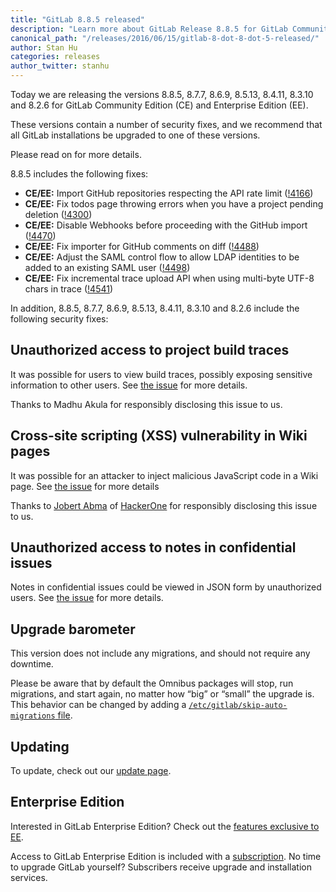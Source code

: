```yaml
---
title: "GitLab 8.8.5 released"
description: "Learn more about GitLab Release 8.8.5 for GitLab Community Edition (CE) and Enterprise Edition (EE)"
canonical_path: "/releases/2016/06/15/gitlab-8-dot-8-dot-5-released/"
author: Stan Hu
categories: releases
author_twitter: stanhu
---
```


Today we are releasing the versions 8.8.5, 8.7.7, 8.6.9, 8.5.13, 8.4.11,
8.3.10 and 8.2.6 for GitLab Community Edition (CE) and Enterprise Edition
(EE).

These versions contain a number of security fixes, and we recommend that all
GitLab installations be upgraded to one of these versions.

Please read on for more details.

<!-- more -->

8.8.5 includes the following fixes:

- **CE/EE:** Import GitHub repositories respecting the API rate limit ([!4166])
- **CE/EE:** Fix todos page throwing errors when you have a project pending deletion ([!4300])
- **CE/EE:** Disable Webhooks before proceeding with the GitHub import ([!4470])
- **CE/EE:** Fix importer for GitHub comments on diff ([!4488])
- **CE/EE:** Adjust the SAML control flow to allow LDAP identities to be added to an existing SAML user ([!4498])
- **CE/EE:** Fix incremental trace upload API when using multi-byte UTF-8 chars in trace ([!4541])

[!4166]: https://gitlab.com/gitlab-org/gitlab-ce/merge_requests/4166
[!4300]: https://gitlab.com/gitlab-org/gitlab-ce/merge_requests/4300
[!4470]: https://gitlab.com/gitlab-org/gitlab-ce/merge_requests/4470
[!4488]: https://gitlab.com/gitlab-org/gitlab-ce/merge_requests/4488
[!4498]: https://gitlab.com/gitlab-org/gitlab-ce/merge_requests/4498
[!4541]: https://gitlab.com/gitlab-org/gitlab-ce/merge_requests/4541

In addition, 8.8.5, 8.7.7, 8.6.9, 8.5.13, 8.4.11, 8.3.10 and 8.2.6 include the following
security fixes:

## Unauthorized access to project build traces

It was possible for users to view build traces, possibly exposing sensitive
information to other users. See [the issue][18188] for more details.

[18188]: https://gitlab.com/gitlab-org/gitlab-ce/issues/18188

Thanks to Madhu Akula for responsibly disclosing this issue to us.

## Cross-site scripting (XSS) vulnerability in Wiki pages

It was possible for an attacker to inject malicious JavaScript code in a
Wiki page. See [the issue][17298] for more details

Thanks to [Jobert Abma][jobert-twitter] of [HackerOne][jobert] for
responsibly disclosing this issue to us.

[17298]: https://gitlab.com/gitlab-org/gitlab-ce/issues/17298
[jobert-twitter]: https://twitter.com/jobertabma
[jobert]: https://hackerone.com/jobert

## Unauthorized access to notes in confidential issues

Notes in confidential issues could be viewed in JSON form by unauthorized users.
See [the issue][18535] for more details.

[18535]: https://gitlab.com/gitlab-org/gitlab-ce/issues/18535

## Upgrade barometer

This version does not include any migrations, and should not require any
downtime.

Please be aware that by default the Omnibus packages will stop, run migrations,
and start again, no matter how “big” or “small” the upgrade is. This behavior
can be changed by adding a [`/etc/gitlab/skip-auto-migrations`
file](http://doc.gitlab.com/omnibus/update/README.html).

## Updating

To update, check out our [update page](/update/).

## Enterprise Edition

Interested in GitLab Enterprise Edition? Check out the [features exclusive to
EE](/features/#enterprise).

Access to GitLab Enterprise Edition is included with a [subscription](/pricing/).
No time to upgrade GitLab yourself? Subscribers receive upgrade and installation
services.
